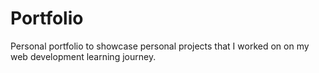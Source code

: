 # Portfolio
Personal portfolio to showcase personal projects that I worked on on my web development learning journey.
